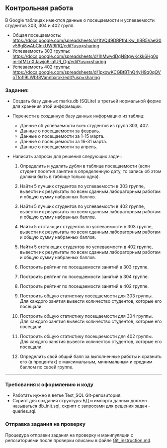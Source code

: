 ## Контрольная работа
В Google таблицах имеются данные о посещаемости и успеваемости студентов 303, 304 и 402 групп.
* Общая посещаемость: https://docs.google.com/spreadsheets/d/1tVQ49DRPfhLKw_hBB5VaeG0v56gl8wAbClnkUW9li1Q/edit?usp=sharing
* Успеваемость 303 группы: https://docs.google.com/spreadsheets/d/1hMwvdDgN8tgwKckk6Hg0gm-bfMLnXJawjo6-qlUR_Og/edit?usp=sharing
* Успеваемость 402 группы: https://docs.google.com/spreadsheets/d/1pxxwKCGBtBTnQ4yH9q0qQVoTfofI9LWbf8Vannbxrxk/edit?usp=sharing 

### Задания:
* Cоздать базу данных marks.db (SQLite) в третьей нормальной форме для хранения этой информации.

* Перенести в созданную базу данных информацию из таблиц:
    * Данные об успеваемости всех студентов из групп 303, 402.
    * Данные о посещаемости за февраль.
    * Данные о посещаемости за 1-15 марта.
    * Данные о посещаемости за 16-31 марта.
    * Данные о посещаемости за апрель.

* Написать запросы для решения следующих задач:
    1. Определить и удалить дубли в таблице посещаемости (если студент посетил занятие в определенную дату, то запись об этом должна быть в таблице только одна).

    2.  Найти 5 лучших студентов по успеваемости в 303 группе, вывести их результаты по всем сданным лабораторным работам и общую сумму набранных баллов.
    2. Найти 5 лучших студентов по успеваемости в 402 группе, вывести их результаты по всем сданным лабораторным работам и общую сумму набранных баллов.
    2. Найти 5 отстающих студентов по успеваемости в 303 группе, вывести их результаты по всем сданным лабораторным работам и общую сумму набранных баллов.
    2. Найти 5 отстающих студентов по успеваемости в 402 группе, вывести их результаты по всем сданным лабораторным работам и общую сумму набранных баллов.

    3. Построить рейтинг по посещаемости занятий в 303 группе.
    3. Построить рейтинг по посещаемости занятий в 304 группе.
    3. Построить рейтинг по посещаемости занятий в 402 группе.

    4. Построить общую статистику посещаемости для 303 группы. Для каждого занятия вывести количество студентов, которые его посещали.
    4. Построить общую статистику посещаемости для 304 группы. Для каждого занятия вывести количество студентов, которые его посещали.
    4. Построить общую статистику посещаемости для 402 группы. Для каждого занятия вывести количество студентов, которые его посещали.

    5. Определить свой общий балл за выполненные работы и сравнить его (в процентах) с максимальным, минимальным и средним баллом по своей группе.


* * *
### Требования к оформлению и коду
* Работать нужно в ветке Test_SQL Git-репозитория.
* Скрипт для создания структуры БД и импорта данных должен называться db_init.sql, скрипт с запросами для решения задач - queries.sql.

### Отправка задания на проверку
Процедура отправки задания на проверку и манипуляции с репозиториями после проверки описаны в файле [Git_instruction.md](Git_instruction.md).


